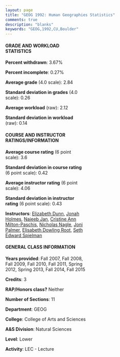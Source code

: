 ```yaml
---
layout: page
title: "GEOG 1992: Human Geographies Statistics"
comments: true
description: "blanks"
keywords: "GEOG,1992,CU,Boulder"
---
```

<head>
<script src="https://ajax.googleapis.com/ajax/libs/jquery/2.1.3/jquery.min.js"></script>
<script src="https://dl.dropboxusercontent.com/s/pc42nxpaw1ea4o9/highcharts.js?dl=0"></script>
<!-- <script src="../assets/js/highcharts.js"></script> -->
<style type="text/css">@font-face {
	font-family: "Bebas Neue";
	src: url(https://www.filehosting.org/file/details/544349/BebasNeue Regular.otf) format("opentype");
	}
	h1.Bebas { 
		font-family: "Bebas Neue", Verdana, Tahoma;
	}
</style>
</head>
<body>
	<div id="container" style="float: right; width: 45%; height: 88%; margin-left: 2.5%; margin-right: 2.5%;"></div>
	<script language="JavaScript">
		$(document).ready(function() {
		var chart = {type: 'column'};
		var title = {text: 'Grade Distribution'};
		var xAxis = {categories: ['A','B','C','D','F'],crosshair: true};
		var yAxis = {min: 0,title: {text: 'Percentage'}};
		var tooltip = {headerFormat: '<center><b><span style="font-size:20px">{point.key}</span></b></center>',
		               pointFormat: '<td style="padding:0"><b>{point.y:.1f}%</b></td>',
		               footerFormat: '</table>',shared: true,useHTML: true};
		var plotOptions = {column: {pointPadding: 0.0,borderWidth: 0}};  
		var credits = {enabled: false};var series= [{name: 'Percent',data: [25.67,43.22,23.83,4.61,2.67,]}];
		var json = {};
		json.chart = chart;
		json.title = title;
		json.tooltip = tooltip;
		json.xAxis = xAxis;
		json.yAxis = yAxis;  
		json.series = series;
		json.plotOptions = plotOptions;  
		json.credits = credits;
		$('#container').highcharts(json);
	});
	</script>
</body>
			   
#### GRADE AND WORKLOAD STATISTICS

**Percent withdrawn**: 3.67%

**Percent incomplete**: 0.27%

**Average grade** (4.0 scale): 2.84

**Standard deviation in grades** (4.0 scale): 0.26

**Average workload** (raw): 2.12

**Standard deviation in workload** (raw): 0.14

#### COURSE AND INSTRUCTOR RATINGS/INFORMATION

**Average course rating** (6 point scale): 3.6

**Standard deviation in course rating** (6 point scale): 0.42

**Average instructor rating** (6 point scale): 4.06

**Standard deviation in instructor rating** (6 point scale): 0.43

**Instructors**: <a href='../../instructors/Elizabeth_Dunn'>Elizabeth Dunn</a>, <a href='../../instructors/Jonah_Holmes'>Jonah Holmes</a>, <a href='../../instructors/Najeeb_Jan'>Najeeb Jan</a>, <a href='../../instructors/Cristine_Ann_Milton-Paschis'>Cristine Ann Milton-Paschis</a>, <a href='../../instructors/Nicholas_Nagle'>Nicholas Nagle</a>, <a href='../../instructors/Joni_Palmer'>Joni Palmer</a>, <a href='../../instructors/Elisabeth_Dowling_Root'>Elisabeth Dowling Root</a>, <a href='../../instructors/Seth_Edward_Spielman'>Seth Edward Spielman</a>

#### GENERAL CLASS INFORMATION

**Years provided**: Fall 2007, Fall 2008, Fall 2009, Fall 2010, Fall 2011, Spring 2012, Spring 2013, Fall 2014, Fall 2015

**Credits**: 3

**RAP/Honors class?** Neither

**Number of Sections**: 11

**Department**: GEOG

**College**: College of Arts and Sciences

**A&S Division**: Natural Sciences

**Level**: Lower

**Activity**: LEC - Lecture
